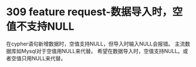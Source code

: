 # 309 feature request-数据导入时，空值不支持NULL
在cypher语句新增数据时，空值支持NULL，但导入时输入NULL会报错。
主流数据库如Mysql对于空值用NULL来代替。
希望在数据导入时，空值支持NULL。或者空值只用NULL来代替。